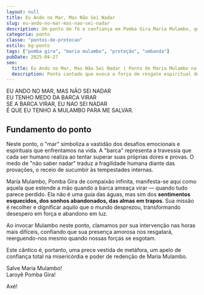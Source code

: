 ```yaml
---
layout: null
title: Eu Ando no Mar, Mas Não Sei Nadar
slug: eu-ando-no-mar-mas-nao-sei-nadar
description: Um ponto de fé e confiança em Pomba Gira Maria Mulambo, que resgata seus filhos mesmo nas tormentas emocionais mais profundas.
categoria: ponto
classe: "pontos-de-protecao"
estilo: bg-ponto
tags: ["pomba gira", "maria mulambo", "proteção", "umbanda"]
pubDate: 2025-04-27
seo:
  title: Eu Ando no Mar, Mas Não Sei Nadar | Ponto de Maria Mulambo na Umbanda
  description: Ponto cantado que evoca a força de resgate espiritual de Maria Mulambo, salvando seus filhos nas dificuldades da vida.
---
```


EU ANDO NO MAR, MAS NÃO SEI NADAR  
EU TENHO MEDO DA BARCA VIRAR  
SE A BARCA VIRAR, EU NAO SEI NADAR  
É QUE EU TENHO A MULAMBO PARA ME SALVAR.

## Fundamento do ponto

Neste ponto, o "mar" simboliza a vastidão dos desafios emocionais e espirituais que enfrentamos na vida. A "barca" representa a travessia que cada ser humano realiza ao tentar superar suas próprias dores e provas. O medo de "não saber nadar" traduz a fragilidade humana diante das provações, o receio de sucumbir às tempestades internas.

Maria Mulambo, Pomba Gira de compaixão infinita, manifesta-se aqui como aquela que estende a mão quando a barca ameaça virar — quando tudo parece perdido. Ela não é uma guia das águas, mas sim dos **sentimentos esquecidos, dos sonhos abandonados, das almas em trapos**. Sua missão é recolher e dignificar aquilo que o mundo desprezou, transformando desespero em força e abandono em luz.

Ao invocar Mulambo neste ponto, clamamos por sua intervenção nas horas mais difíceis, confiando que sua presença amorosa nos resgatará, reerguendo-nos mesmo quando nossas forças se esgotam.

Este cântico é, portanto, uma prece vestida de metáfora, um apelo de confiança total na misericórdia e poder de redenção de Maria Mulambo.

Salve Maria Mulambo!  
Laroyê Pomba Gira!

Axé!
